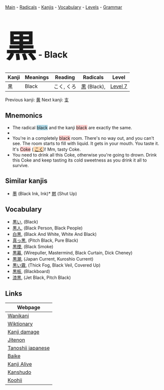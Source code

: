<style> bigfont {font-size: 100px}</style>
[Main](../README.md) -
[Radicals](../radicals.md) -
[Kanjis](../kanjis.md) -
[Vocabulary](../vocabulary.md) -
[Levels](../levels.md) -
[Grammar](../grammar.md)
# <bigfont> 黒</bigfont> - Black 

| Kanji | Meanings | Reading | Radicals | Level |
| --- | --- | --- | --- | --- |
| 黒 | Black | こく, くろ | [黒](../radicals/黒.md) (Black),  | [Level 7](../levels/wk_level7.md) |

Previous kanji: [黄](黄.md) Next kanji: [支](支.md) 

## Mnemonics
 * The radical <span style="background-color:#ADD8E6"> black</span> and the kanji <span style="background-color:#ffcccb"> black</span> are exactly the same.
* 
* You're in a completely <span style="background-color:#ffcccb"> black</span> room. There's no way out, and you can't see. The room starts to fill with liquid. It gets in your mouth. You taste it. It's <span style="background-color:#ffcccb"> Coke</span> (<span style="background-color:#fed8b1"> [こく](https://jisho.org/search/こく)</span>)! Mm, tasty Coke.
* You need to drink all this Coke, otherwise you're going to drown. Drink this Coke and keep tasting its cold sweetness as you drink it all to survive.


## Similar kanjis
 * [墨](墨.md) (Black Ink, Ink)* [黙](黙.md) (Shut Up)


## Vocabulary
 * [黒い](../vocabulary/黒.md), (Black)
* [黒人](../vocabulary/黒.md), (Black Person, Black People)
* [白黒](../vocabulary/黒.md), (Black And White, White And Black)
* [真っ黒](../vocabulary/黒.md), (Pitch Black, Pure Black)
* [黒煙](../vocabulary/黒.md), (Black Smoke)
* [黒幕](../vocabulary/黒.md), (Wirepuller, Mastermind, Black Curtain, Dick Cheney)
* [黒潮](../vocabulary/黒.md), (Japan Current, Kuroshio Current)
* [黒い霧](../vocabulary/黒.md), (Thick Fog, Black Veil, Covered Up)
* [黒板](../vocabulary/黒.md), (Blackboard)
* [漆黒](../vocabulary/黒.md), (Jet Black, Pitch Black)



## Links 

| Webpage |
| --- |
| [Wanikani          ](https://www.wanikani.com/kanji/黒) |
| [Wiktionary        ](https://en.wiktionary.org/wiki/黒) |
| [Kanji damage      ](http://www.kanjidamage.com/kanji/search?utf8=✓&q=黒) |
| [Jitenon           ](https://jitenon.com/kanji/黒) |
| [Tanoshii japanese ](https://www.tanoshiijapanese.com/dictionary/kanji.cfm?k=黒) |
| [Baike             ](https://baike.baidu.com/item/黒) |
| [Kanji Alive       ](https://app.kanjialive.com/黒) |
| [Kanshudo          ](https://www.kanshudo.com/searchmn?q=黒) |
| [Koohii            ](https://kanji.koohii.com/study/kanji/黒) |
